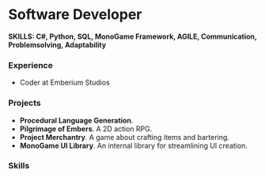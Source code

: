 # Software Developer

**SKILLS: C#, Python, SQL, MonoGame Framework, AGILE, Communication, Problemsolving, Adaptability**

### Experience

- Coder at Emberium Studios

### Projects

- **Procedural Language Generation**.
- **Pilgrimage of Embers**. A 2D action RPG.
- **Project Merchantry**. A game about crafting items and bartering.
- **MonoGame UI Library**. An internal library for streamlining UI creation.

### Skills

### 

